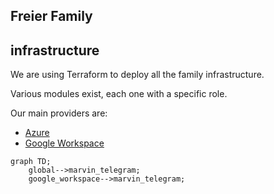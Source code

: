 ## Freier Family

## infrastructure

We are using Terraform to deploy all the family infrastructure.

Various modules exist, each one with a specific role.

Our main providers are:

 - [Azure](https://azure.microsoft.com/)
 - [Google Workspace](https://workspace.google.com/)

```mermaid
graph TD;
    global-->marvin_telegram;
    google_workspace-->marvin_telegram;
```

